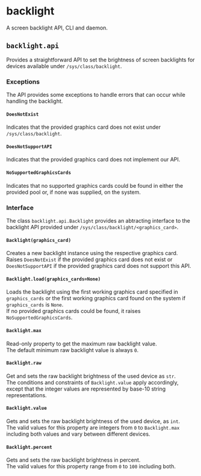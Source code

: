 # backlight
A screen backlight API, CLI and daemon.

## `backlight.api`
Provides a straightforward API to set the brightness of screen backlights
for devices available under `/sys/class/backlight`.

### Exceptions
The API provides some exceptions to handle errors that can occur while
handling the backlight.

#### `DoesNotExist`
Indicates that the provided graphics card does not exist under
`/sys/class/backlight`.

#### `DoesNotSupportAPI`
Indicates that the provided graphics card does not implement our API.

#### `NoSupportedGraphicsCards`
Indicates that no supported graphics cards could be found in either the
provided pool or, if none was supplied, on the system.

### Interface
The class `backlight.api.Backlight` provides an abtracting interface to the
backlight API provided under `/sys/class/backlight/<graphics_card>`.

#### `Backlight(graphics_card)`
Creates a new backlight instance using the respective graphics card.  
Raises `DoesNotExist` if the provided graphics card does not exist or
`DoesNotSupportAPI` if the provided graphics card does not support this API.

#### `Backlight.load(graphics_cards=None)`
Loads the backlight using the first working graphics card specified in
`graphics_cards` or the first working graphics card found on the system
if `graphics_cards` is `None`.  
If no provided graphics cards could be found, it raises
`NoSupportedGraphicsCards`.

#### `Backlight.max`
Read-only property to get the maximum raw backlight value.  
The default minimum raw backlight value is always `0`.

#### `Backlight.raw`
Get and sets the raw backlight brightness of the used device as `str`.  
The conditions and constraints of `Backlight.value` apply accordingly, except
that the integer values are represented by base-10 string representations.

#### `Backlight.value`
Gets and sets the raw backlight brightness of the used device, as `int`.  
The valid values for this property are integers from `0` to `Backlight.max`
including both values and vary between different devices.

#### `Backlight.percent`
Gets and sets the raw backlight brightness in percent.  
The valid values for this property range from `0` to `100` including both.
